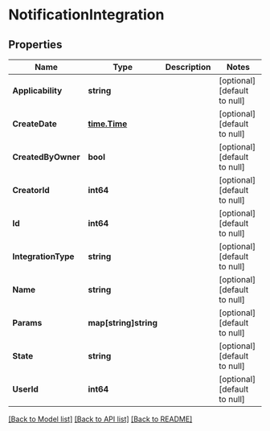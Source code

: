 # NotificationIntegration

## Properties
Name | Type | Description | Notes
------------ | ------------- | ------------- | -------------
**Applicability** | **string** |  | [optional] [default to null]
**CreateDate** | [**time.Time**](time.Time.md) |  | [optional] [default to null]
**CreatedByOwner** | **bool** |  | [optional] [default to null]
**CreatorId** | **int64** |  | [optional] [default to null]
**Id** | **int64** |  | [optional] [default to null]
**IntegrationType** | **string** |  | [optional] [default to null]
**Name** | **string** |  | [optional] [default to null]
**Params** | **map[string]string** |  | [optional] [default to null]
**State** | **string** |  | [optional] [default to null]
**UserId** | **int64** |  | [optional] [default to null]

[[Back to Model list]](../README.md#documentation-for-models) [[Back to API list]](../README.md#documentation-for-api-endpoints) [[Back to README]](../README.md)



